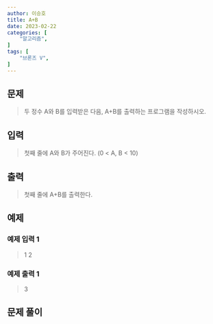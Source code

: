 ```yaml
---
author: 이승호
title: A+B
date: 2023-02-22
categories: [
    "알고리즘",
]
tags: [
    "브론즈 V",
]
---
```



## 문제

> 두 정수 A와 B를 입력받은 다음, A+B를 출력하는 프로그램을 작성하시오.


## 입력

> 첫째 줄에 A와 B가 주어진다. (0 < A, B < 10)

## 출력

> 첫째 줄에 A+B를 출력한다.

## 예제

### 예제 입력 1

> 1 2

### 예제 출력 1

> 3

## 문제 풀이

```

```